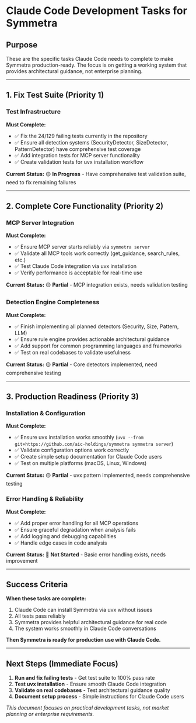 # Claude Code Development Tasks for Symmetra

## Purpose

These are the specific tasks Claude Code needs to complete to make Symmetra production-ready. The focus is on getting a working system that provides architectural guidance, not enterprise planning.

---

## 1. Fix Test Suite (Priority 1)

### Test Infrastructure
**Must Complete:**
- ✅ Fix the 24/129 failing tests currently in the repository
- ✅ Ensure all detection systems (SecurityDetector, SizeDetector, PatternDetector) have comprehensive test coverage
- ✅ Add integration tests for MCP server functionality
- ✅ Create validation tests for uvx installation workflow

**Current Status:** 🟡 **In Progress** - Have comprehensive test validation suite, need to fix remaining failures

---

## 2. Complete Core Functionality (Priority 2)

### MCP Server Integration
**Must Complete:**
- ✅ Ensure MCP server starts reliably via `symmetra server`
- ✅ Validate all MCP tools work correctly (get_guidance, search_rules, etc.)
- ✅ Test Claude Code integration via uvx installation
- ✅ Verify performance is acceptable for real-time use

**Current Status:** 🟡 **Partial** - MCP integration exists, needs validation testing

### Detection Engine Completeness
**Must Complete:**
- ✅ Finish implementing all planned detectors (Security, Size, Pattern, LLM)
- ✅ Ensure rule engine provides actionable architectural guidance
- ✅ Add support for common programming languages and frameworks
- ✅ Test on real codebases to validate usefulness

**Current Status:** 🟡 **Partial** - Core detectors implemented, need comprehensive testing

---

## 3. Production Readiness (Priority 3)

### Installation & Configuration
**Must Complete:**
- ✅ Ensure uvx installation works smoothly (`uvx --from git+https://github.com/aic-holdings/symmetra symmetra server`)
- ✅ Validate configuration options work correctly
- ✅ Create simple setup documentation for Claude Code users
- ✅ Test on multiple platforms (macOS, Linux, Windows)

**Current Status:** 🟡 **Partial** - uvx pattern implemented, needs comprehensive testing

### Error Handling & Reliability
**Must Complete:**
- ✅ Add proper error handling for all MCP operations
- ✅ Ensure graceful degradation when analysis fails
- ✅ Add logging and debugging capabilities
- ✅ Handle edge cases in code analysis

**Current Status:** 🔴 **Not Started** - Basic error handling exists, needs improvement

---

## Success Criteria

**When these tasks are complete:**
1. Claude Code can install Symmetra via uvx without issues
2. All tests pass reliably 
3. Symmetra provides helpful architectural guidance for real code
4. The system works smoothly in Claude Code conversations

**Then Symmetra is ready for production use with Claude Code.**

---

## Next Steps (Immediate Focus)

1. **Run and fix failing tests** - Get test suite to 100% pass rate
2. **Test uvx installation** - Ensure smooth Claude Code integration
3. **Validate on real codebases** - Test architectural guidance quality
4. **Document setup process** - Simple instructions for Claude Code users

*This document focuses on practical development tasks, not market planning or enterprise requirements.*